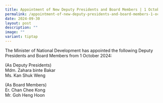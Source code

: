 ```yaml
---
title: Appointment of New Deputy Presidents and Board Members | 1 October 2024
permalink: /appointment-of-new-deputy-presidents-and-board-members-1-october-2024/
date: 2024-09-30
layout: post
description: ""
image: ""
variant: tiptap
---
```

<p>The Minister of National Development has appointed the following Deputy
Presidents and Board Members from 1 October 2024:</p>
<p></p>
<p>(As Deputy Presidents)
<br>Mdm. Zahara binte Bakar
<br>Ms. Kan Shuk Weng</p>
<p></p>
<p>(As Board Members)
<br>Er. Chan Chee Kong
<br>Mr. Goh Heng Hoon</p>
<p></p>